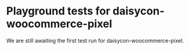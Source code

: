# Playground tests for daisycon-woocommerce-pixel
We are still awaiting the first test run for daisycon-woocommerce-pixel.

